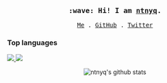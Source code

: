 <h3 align="center">
  <samp>
    :wave: Hi! I am <a href="https://ntnyq.com" target="_blank"><ins>ntnyq</ins></a>.
  </samp>
</h3>

<p align="center">
  <samp>
    <a href="https://ntnyq.com" target="_blank" rel="noopener noreferrer">Me</a> .
    <a href="https://github.com/ntnyq" target="_blank" rel="noopener noreferrer">GitHub</a> .
    <a href="https://twitter.com/ntnyq" target="_blank" rel="noopener noreferrer">Twitter</a>
  </samp>
</p>

<p align="center">
  <h3>Top languages</h3>
  <a href="https://github.com/ntnyq/README.md/tree/main/templates/github-top-languages#gh-dark-mode-only">
    <img src="https://readme.app.surmon.me/api/render?template_id=github-top-languages&props.username=ntnyq&props.theme=dark&props.background=transparent&props.count=12&props.columns=4&props.columnGap=66&props.legendSize=6&svg.width=846&svg.height=188">
  </a>
  <a href="https://github.com/ntnyq/README.md/tree/main/templates/github-top-languages#gh-light-mode-only">
    <img src="https://readme.app.surmon.me/api/render?template_id=github-top-languages&props.username=ntnyq&props.background=transparent&props.count=12&props.columns=4&props.columnGap=66&props.legendSize=6&svg.width=846&svg.height=188">
  </a>
</p>

<p align="center">
  <img src="https://github-readme-stats.vercel.app/api?username=ntnyq&show_icons=true&icon_color=0366d6&text_color=24292e&bg_color=ffffff&hide_title=true" alt="ntnyq's github stats" >
</p>
